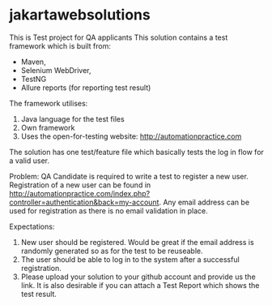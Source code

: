 # jakartawebsolutions
This is Test project for QA applicants
This solution contains a test framework which is built from:
- Maven, 
- Selenium WebDriver,
- TestNG
- Allure reports (for reporting test result)

The framework utilises:
1. Java language for the test files
2. Own framework
3. Uses the open-for-testing website: http://automationpractice.com

The solution has one test/feature file which basically tests the log in flow for a valid user.

Problem: QA Candidate is required to write a test to register a new user. Registration of a new user can be found in http://automationpractice.com/index.php?controller=authentication&back=my-account.
         Any email address can be used for registration as there is no email validation in place.

Expectations:
1. New user should be registered. Would be great if the email address is randomly generated so as for the test to be reuseable.
2. The user should be able to log in to the system after a successful registration.
3. Please upload your solution to your github account and provide us the link. It is also desirable if you can attach a Test Report which shows the test result.
